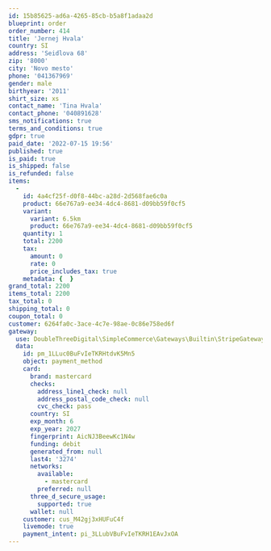 ```yaml
---
id: 15b85625-ad6a-4265-85cb-b5a8f1adaa2d
blueprint: order
order_number: 414
title: 'Jernej Hvala'
country: SI
address: 'Seidlova 68'
zip: '8000'
city: 'Novo mesto'
phone: '041367969'
gender: male
birthyear: '2011'
shirt_size: xs
contact_name: 'Tina Hvala'
contact_phone: '040891628'
sms_notifications: true
terms_and_conditions: true
gdpr: true
paid_date: '2022-07-15 19:56'
published: true
is_paid: true
is_shipped: false
is_refunded: false
items:
  -
    id: 4a4cf25f-d0f8-44bc-a28d-2d568fae6c0a
    product: 66e767a9-ee34-4dc4-8681-d09bb59f0cf5
    variant:
      variant: 6.5km
      product: 66e767a9-ee34-4dc4-8681-d09bb59f0cf5
    quantity: 1
    total: 2200
    tax:
      amount: 0
      rate: 0
      price_includes_tax: true
    metadata: {  }
grand_total: 2200
items_total: 2200
tax_total: 0
shipping_total: 0
coupon_total: 0
customer: 6264fa0c-3ace-4c7e-98ae-0c86e758ed6f
gateway:
  use: DoubleThreeDigital\SimpleCommerce\Gateways\Builtin\StripeGateway
  data:
    id: pm_1LLuc0BuFvIeTKRHtdvK5Mn5
    object: payment_method
    card:
      brand: mastercard
      checks:
        address_line1_check: null
        address_postal_code_check: null
        cvc_check: pass
      country: SI
      exp_month: 6
      exp_year: 2027
      fingerprint: AicNJ3BeewKc1N4w
      funding: debit
      generated_from: null
      last4: '3274'
      networks:
        available:
          - mastercard
        preferred: null
      three_d_secure_usage:
        supported: true
      wallet: null
    customer: cus_M42gj3xHUFuC4f
    livemode: true
    payment_intent: pi_3LLubVBuFvIeTKRH1EAvJxOA
---
```

